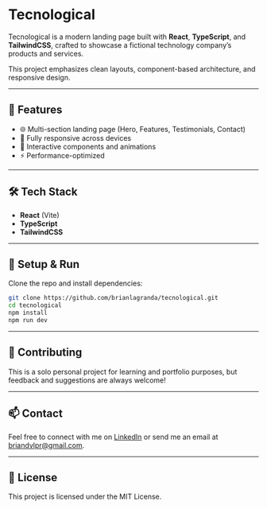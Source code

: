 
# Tecnological

Tecnological is a modern landing page built with **React**, **TypeScript**, and **TailwindCSS**, crafted to showcase a fictional technology company’s products and services.

This project emphasizes clean layouts, component-based architecture, and responsive design.

---

## 🚀 Features

- 🌐 Multi-section landing page (Hero, Features, Testimonials, Contact)
- 📱 Fully responsive across devices
- 🎯 Interactive components and animations
- ⚡ Performance-optimized

---

## 🛠 Tech Stack

- **React** (Vite)
- **TypeScript**
- **TailwindCSS**

---

## 🔧 Setup & Run

Clone the repo and install dependencies:

```bash
git clone https://github.com/brianlagranda/tecnological.git
cd tecnological
npm install
npm run dev
```

---

## 🤝 Contributing

This is a solo personal project for learning and portfolio purposes, but feedback and suggestions are always welcome!

---

## 📫 Contact

Feel free to connect with me on [LinkedIn](https://www.linkedin.com/in/dev-brianlagranda) or send me an email at briandvlpr@gmail.com.

---

## 📄 License

This project is licensed under the MIT License.
